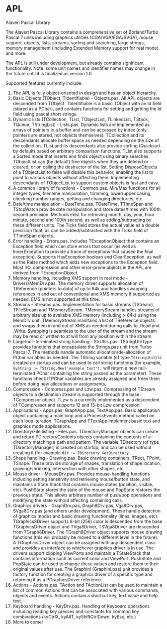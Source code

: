 
# APL

Alaveri Pascal Library

The Alaveri Pascal Library contains a comprehensive set of Borland/Turbo Pascal 7 units including graphics utilities (CGA/VGA/EGA/SVGA), mouse support, objects, lists, streams, sorting and searching, large strings, memory management (including Extended Memory support for real mode), and more.

The APL is still under development, but already contains significant functionality.  Note: some unit names and identifier names may change in the future until it is finalized as version 1.0.

Supported features currently include:

1. The APL is fully object-oriented in design and has an object hierarchy.
2. Basic Objects (TObject, TIdentifiable) - Objects.pas. All APL objects are descended from TObject.  TIdentifiable is a basic TObject with an Id field (stored as a PChar), and contains functions for setting and getting the Id field using pascal short strings.
3. Dynamic lists (TCollection, TList, TObjectList, TLinkedList, TStack, TQueue, TStringList) - Lists.pas.  Dynamic lists are implemented as arrays of pointers in a buffer and can be accessed by index (only pointers are stored, not objects themselves).  TCollection and its descendants allocate buffer space as needed depending on the size of the collection.  TList and its descendants also provide sorting (Quicksort by default) based on arbitrary comparison functions.  TList also supports a Sorted mode that inserts and finds object using binary searches.  TObjectList can (by default) free objects when they are deleted or cleared, or on calling the destructor of the list.  Setting DisposeObjects of a TObjectList to false will disable this behavior, enabling the list to point to various objects without affecting them. Implementing descendants of TObjectList to support custom objects is fast and easy.
4. A common library of functions - Common.pas.  Min/Max functions for all integer types, filename manipulation, trimming, lower/upper casing, checking number ranges, getting and changing directories, etc.
5. Date/time manipulation - DateTime.pas.  TDateTime, TTimeSpan and TStopWatch provide date manipulation and store dates/times with 100th second precision.  Methods exist for retrieving month, day, year, hour minute, second and 100th second, as well as adding/subtracting by these different units.  The Ticks field stores the actual value as a double precision float, as can be added/subtracted with the Ticks field of TTimeSpan objects.
6. Error handling - Errors.pas.  Includes TExceptionObject that contains an Exception field which can store errors that occur (as well as InnerException to provide a trace of exceptions that caused the final exception).  Supports HasException boolean and ClearException, as well as the Raise method which adds new exceptions to the Exception field.  Most I/O, compression and other error-prone objects in the APL are derived from TExceptionObject.
7. Memory handling, including XMS support in real mode - Drivers/MemDrv.pas.  The memory driver supports allocation of TReference (pointers to data) of up to 64k and handles swapping references in and out of conventional and XMS memory if supported as needed.  EMS is not supported at this time.
8. Streams - Streams.pas.  Implementation for basic streams (TStream), TFileStream and TMemoryStream.  TMemoryStream handles streams of arbitrary size up to available XMS memory (including > 64k) using the MemDrv unit.  TMemoryStream maintains a list of TReference objects and swaps them in and out of XMS as needed during calls to .Read and .Write.  Swapping is seamless to the user of the stream and the stream may be read or written to at will from any position within the stream.
9. Large/null-terminated string handling - StrUtils.pas.  TStringUtil type provides functions that encapsulate the Strings.pas unit from Turbo Pascal 7.  The methods handle automatic allocation/de-allocation of PChar variables as needed.  The TString variable (of type ```TStringUtil```) is created on startup and can be used to call string functions (for example, ```myString := TString.New('example text');``` will return a new null-terminated PChar containing the string passed as the parameter).  These functions check if PChar variables are already assigned and frees them before doing new allocations or assignments.
10. Compression - Compress.pas and Lzw.pas.  Compressing of TStream objects to a destination stream is supported through the base TCompressor object.  TLzw is a currently implemented as a descendent of TCompressor and supports 12 and 13-bit Lzw compression.
11. Applications - Apps.pas, GraphApp.pas, TextApp.pas.  Basic application object containing a main loop and a ProcessEvents method called on each loop iteration.  TGraphApp and TTextApp implement basic text and graphics mode applications.
12. Directory/File listing - Files.pas.  TDirectoryManager objects can create and return PDirectoryContents objects containing the contents of a directory matching a path and pattern. The variable TDirectory (of type TDirectoryManager) is created on startup, and can be used without creating it (for example ```dir := TDirectory.GetDirectory```.
13. Shape handling - Drawing.pas.  Basic drawing containers, TRect, TPoint, TShape.  These provide storage of shapes, translation of shape location, growing/shrinking, intersection with other shapes, etc.
14. Mouse driver - MouseDrv.pas.  Provides mouse-handling functions including setting sensitivity and retrieving mouse/button state, and maintains a State Stack that contains mouse states (position, visible, etc).  PushState stores the state of the mouse and PopState restores the previous state.  This allows arbitrary number of push/pop operations and modifying the state without affecting containing calls.
15. Graphics drivers - GraphDrv.pas, Graph8Drv.pas, Vga8Drv.pas, SVga8Drv.pas (and others under development).  These handle detection of graphics modes and basic drawing functionality (lines, images, etc).  TGraphics8Driver supports 8-bit (256) color is descended from the base TGraphicsDriver object and TVga8Driver, TSVga8Driver are descended from TGraph8Driver.  The TGraph8Driver object supports mouse drawing functions (this will probably be moved to a different level in the future).  A TGraphicsDriver object can be assigned with any descendent class and provides an interface to whichever graphics driver is in use.  The drivers support clipping ViewPorts and maintain a TStateStack that contains information such as current color and ViewPort.  PushState and PopState can be used to change these values and restore them to their original values after use.  The GraphIni (GraphIni.pas) unit provides a factory function for creating a graphics driver of a specific type and returning it as a PGraphicsDriver reference.
16. Actions - Actions.pas.  TAction and TActionList can be used to maintain a list of common Actions that can be associated with various commands, objects and events.  Actions contain a shortcut key, text value and help text.
17. Keyboard handling - KeyDrv.pas.  Handling of Keyboard operations including reading key presses and constants for common key combinations (kyCtrlX, kyAltT, kyShiftCtrlDown, kyEsc, etc.)
18. More to come!
